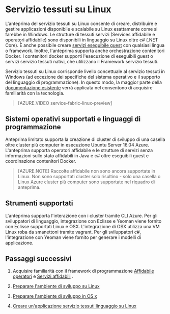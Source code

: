 <properties
   pageTitle="Servizio Azure tessuti su Linux | Microsoft Azure"
   description="Servizio tessuti cluster supportano Linux e Java, ovvero sarà possibile distribuire e applicazioni di servizio tessuti host scritte in Java e c# su Linux."
   services="service-fabric"
   documentationCenter=".net"
   authors="mani-ramaswamy"
   manager="timlt"
   editor=""/>

<tags
   ms.service="service-fabric"
   ms.devlang="Java"
   ms.topic="article"
   ms.tgt_pltfrm="NA"
   ms.workload="NA"
   ms.date="09/26/2016"
   ms.author="SubramaR"/>

# <a name="service-fabric-on-linux"></a>Servizio tessuti su Linux

L'anteprima del servizio tessuti su Linux consente di creare, distribuire e gestire applicazioni disponibile e scalabile su Linux esattamente come si farebbe in Windows. Le strutture di tessuti servizi (Services affidabile e operatori affidabile) sono disponibili in linguaggio su Linux oltre c# (.NET Core).  È anche possibile creare [servizi eseguibile guest](service-fabric-deploy-existing-app.md) con qualsiasi lingua o framework. Inoltre, l'anteprima supporta anche orchestrazione contenitori Docker. I contenitori docker supporti l'esecuzione di eseguibili guest o servizi servizio tessuti nativi, che utilizzano il Framework servizio tessuti.

Servizio tessuti su Linux corrisponde livello concettuale al servizio tessuti in Windows (ad eccezione dei specifiche del sistema operativo e il supporto del linguaggio di programmazione). In questo modo, la maggior parte della [documentazione esistente](http://aka.ms/servicefabricdocs) verrà applicata nel consentono di acquisire familiarità con la tecnologia.

> [AZURE.VIDEO service-fabric-linux-preview]

## <a name="supported-operating-systems-and-programming-languages"></a>Sistemi operativi supportati e linguaggi di programmazione

Anteprima limitato supporta la creazione di cluster di sviluppo di una casella oltre cluster più computer in esecuzione Ubuntu Server 16.04 Azure. L'anteprima supporta operatori affidabile e le strutture di servizi senza informazioni sullo stato affidabili in Java e c# oltre eseguibili guest e coordinazione contenitori Docker.  

>[AZURE.NOTE] Raccolte affidabile non sono ancora supportate in Linux. Non sono supportati cluster solo risultino - solo una casella o Linux Azure cluster più computer sono supportate nel riquadro di anteprima.

## <a name="supported-tooling"></a>Strumenti supportati

L'anteprima supporta l'interazione con i cluster tramite CLI Azure. Per gli sviluppatori di linguaggio, integrazione con Eclisse e Yeoman viene fornito con Eclisse supportati Linux e OSX. L'integrazione di OSX utilizza una VM Linux roba da smanettoni tramite vagrant. Per gli sviluppatori c#, l'integrazione con Yeoman viene fornito per generare i modelli di applicazione.

## <a name="next-steps"></a>Passaggi successivi


1. Acquisire familiarità con il framework di programmazione [Affidabile operatori](service-fabric-reliable-actors-introduction.md) e [Servizi affidabili](service-fabric-reliable-services-introduction.md) .

2. [Preparare l'ambiente di sviluppo su Linux](service-fabric-get-started-linux.md)

3. [Preparare l'ambiente di sviluppo in OS x](service-fabric-get-started-mac.md)

4. [Creare un'applicazione servizio tessuti linguaggio su Linux](service-fabric-create-your-first-linux-application-with-java.md)
